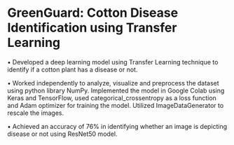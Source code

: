 # GreenGuard: Cotton Disease Identification using Transfer Learning 

• Developed a deep learning model using Transfer Learning technique to identify if a cotton plant has a disease or not.

• Worked independently to analyze, visualize and preprocess the dataset using python library NumPy. Implemented the model in Google Colab using Keras and TensorFlow, used categorical_crossentropy as a loss function and Adam optimizer for training the model. Utilized ImageDataGenerator to rescale the images. 

• Achieved an accuracy of 76% in identifying whether an image is depicting disease or not using ResNet50 model. 
